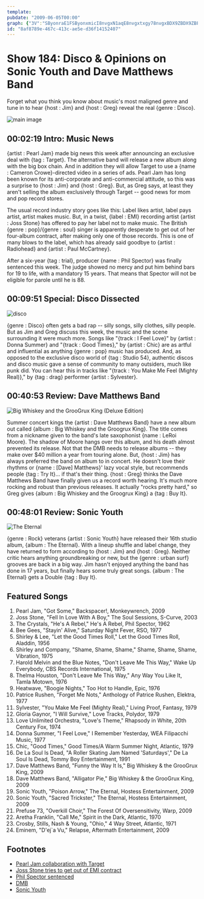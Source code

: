 ```yaml
---
template: 
pubdate: "2009-06-05T00:00"
graph: {"3V":"SByonraE1FSByonxmicI8nvgxN1aqE8nvgxtxgy78nvgxBDX9ZBDX9ZBFxuT9MGtlBDX9ZDBYt2rdOnf","GF":"BJQFWyesyUBJQFWTrXH0BJQFWfZkKLBJQFWFFjBvBJQFWv66ReBJQFWrki8rFFjBvyesyUTrXH0v66RefZkKLrki8r1Hc0Arki8r","1W5":"BGzNgv3ECZBK11Bv3ECZBEpkdv3ECZ97qipBEpkdBEpkddhnxeX6cfddhnxe97qipBHm1G","281":"BMlTxS3ttlOzViSS3ttl97qipOzViS5rP2rOzViS97qipX6cfd97qipBHm1G"}
id: "8af8789e-467c-413c-ae5e-d36f14152407"
---
```






# Show 184: Disco & Opinions on Sonic Youth and Dave Matthews Band

Forget what you think you know about music's most maligned genre and tune in to hear {host : Jim} and {host : Greg} reveal the real {genre : Disco}.

![main image](https://static.soundopinions.org/images/2009/Disco.jpeg)



## 00:02:19 Intro: Music News

{artist : Pearl Jam} made big news this week after announcing an exclusive deal with {tag : Target}. The alternative band will release a new album along with the big box chain. And in addition they will allow Target to use a {name : Cameron Crowe}-directed video in a series of ads. Pearl Jam has long been known for its anti-corporate and anti-commercial attitude, so this was a surprise to {host : Jim} and {host : Greg}. But, as Greg says, at least they aren't selling the album exclusively through Target -- good news for mom and pop record stores.

The usual record industry story goes like this: Label likes artist, label pays artist, artist makes music. But, in a twist, {label : EMI} recording artist {artist : Joss Stone} has offered to pay her label not to make music. The British {genre : pop}/{genre : soul} singer is apparently desperate to get out of her four-album contract, after making only one of those records. This is one of many blows to the label, which has already said goodbye to {artist : Radiohead} and {artist : Paul McCartney}.

After a six-year {tag : trial}, producer {name : Phil Spector} was finally sentenced this week. The judge showed no mercy and put him behind bars for 19 to life, with a mandatory 15 years. That means that Spector will not be eligible for parole until he is 88.



## 00:09:51 Special: Disco Dissected

![disco](https://static.soundopinions.org/assets/184/GF0.jpg)

{genre : Disco} often gets a bad rap -- silly songs, silly clothes, silly people. But as Jim and Greg discuss this week, the music and the scene surrounding it were much more. Songs like "{track : I Feel Love}" by {artist : Donna Summer} and "{track : Good Times}," by {artist : Chic} are as artful and influential as anything {genre : pop} music has produced. And, as opposed to the exclusive disco world of {tag : Studio 54}, authentic discos and disco music gave a sense of community to many outsiders, much like punk did. You can hear this in tracks like "{track : You Make Me Feel (Mighty Real)}," by {tag : drag} performer {artist : Sylvester}.



## 00:40:53 Review: Dave Matthews Band

![Big Whiskey and the GrooGrux King (Deluxe Edition)](https://static.soundopinions.org/assets/184/1W50.jpg)

Summer concert kings the {artist : Dave Matthews Band} have a new album out called {album : Big Whiskey and the Groogrux King}. The title comes from a nickname given to the band's late saxophonist {name : LeRoi Moore}. The shadow of Moore hangs over this album, and his death almost prevented its release. Not that the DMB needs to release albums -- they make over $40 million a year from touring alone. But, {host : Jim} has always preferred the band on album to in concert. He doesn't love their rhythms or {name : [Dave] Matthews}' lazy vocal style, but recommends people {tag : Try It}... if that's their thing. {host : Greg} thinks the Dave Matthews Band have finally given us a record worth hearing. It's much more rocking and robust than previous releases. It actually "rocks pretty hard," so Greg gives {album : Big Whiskey and the Groogrux King} a {tag : Buy It}.



## 00:48:01 Review: Sonic Youth

![The Eternal](https://static.soundopinions.org/assets/184/2810.jpg)

{genre : Rock} veterans {artist : Sonic Youth} have released their 16th studio album, {album : The Eternal}. With a lineup shuffle and label change, they have returned to form according to {host : Jim} and {host : Greg}. Neither critic hears anything groundbreaking or new, but the {genre : urban surf} grooves are back in a big way. Jim hasn't enjoyed anything the band has done in 17 years, but finally hears some truly great songs. {album : The Eternal} gets a Double {tag : Buy It}.



## Featured Songs

1. Pearl Jam, "Got Some," Backspacer!, Monkeywrench, 2009
2. Joss Stone, "Fell In Love With A Boy," The Soul Sessions, S-Curve, 2003
3. The Crystals, "He's A Rebel," He's A Rebel, Phil Spector, 1962
4. Bee Gees, "Stayin' Alive," Saturday Night Fever, RSO, 1977
5. Shirley & Lee, "Let the Good Times Roll," Let the Good Times Roll, Aladdin, 1956
6. Shirley and Company, "Shame, Shame, Shame," Shame, Shame, Shame, Vibration, 1975
7. Harold Melvin and the Blue Notes, "Don't Leave Me This Way," Wake Up Everybody, CBS Records International, 1975
8. Thelma Houston, "Don't Leave Me This Way," Any Way You Like It, Tamla Motown, 1976
9. Heatwave, "Boogie Nights," Too Hot to Handle, Epic, 1976
10. Patrice Rushen, "Forget Me Nots," Anthology of Patrice Rushen, Elektra, 1977
11. Sylvester, "You Make Me Feel (Mighty Real)," Living Proof, Fantasy, 1979
12. Gloria Gaynor, "I Will Survive," Love Tracks, Polydor, 1979
13. Love Unlimited Orchestra, "Love's Theme," Rhapsody in White, 20th Century Fox, 1974
14. Donna Summer, "I Feel Love," I Remember Yesterday, WEA Filipacchi Music, 1977
15. Chic, "Good Times," Good Times/A Warm Summer Night, Atlantic, 1979
16. De La Soul Is Dead, "A Roller Skating Jam Named 'Saturdays'," De La Soul Is Dead, Tommy Boy Entertainment, 1991
17. Dave Matthews Band, "Funny the Way It Is," Big Whiskey & the GrooGrux King, 2009
18. Dave Matthews Band, "Alligator Pie," Big Whiskey & the GrooGrux King, 2009
19. Sonic Youth, "Poison Arrow," The Eternal, Hostess Entertainment, 2009
20. Sonic Youth, "Sacred Trickster," The Eternal, Hostess Entertainment, 2009
21. Prefuse 73, "Overkill Choir," The Forest Of Oversensitivity, Warp, 2009
22. Aretha Franklin, "Call Me," Spirit in the Dark, Atlantic, 1970
23. Crosby, Stills, Nash & Young, "Ohio," 4 Way Street, Atlantic, 1971
24. Eminem, "D'ej`a Vu," Relapse, Aftermath Entertainment, 2009



## Footnotes

- [Pearl Jam collaboration with Target](http://www.reuters.com/article/2009/06/02/industry-us-pearljam-idUSTRE55104S20090602)
- [Joss Stone tries to get out of EMI contract](http://www.theguardian.com/music/2009/jun/01/joss-stone-emi)
- [Phil Spector sentenced](http://articles.latimes.com/2009/may/30/local/me-spector30)
- [DMB](http://davematthewsband.com/)
- [Sonic Youth](http://www.sonicyouth.com/main/)